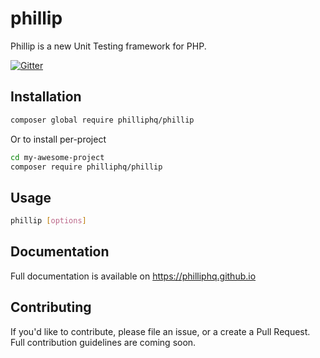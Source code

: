 # phillip

Phillip is a new Unit Testing framework for PHP.

[![Gitter](https://badges.gitter.im/philliphq/phillip.svg)](https://gitter.im/philliphq/phillip?utm_source=badge&utm_medium=badge&utm_campaign=pr-badge&utm_content=badge)

## Installation

```sh
composer global require philliphq/phillip
```

Or to install per-project

```sh
cd my-awesome-project
composer require philliphq/phillip
```

## Usage

```sh
phillip [options]
```

## Documentation

Full documentation is available on <https://philliphq.github.io>

## Contributing

If you'd like to contribute, please file an issue, or a create a Pull Request. Full contribution guidelines are coming soon.
